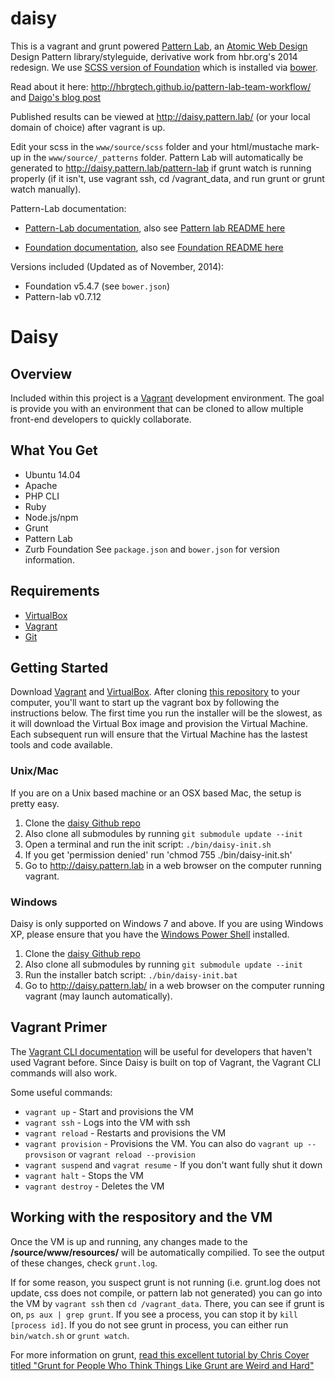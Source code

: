 daisy
=============

This is a vagrant and grunt powered [Pattern Lab](https://github.com/pattern-lab/patternlab-php), an [Atomic Web Design](http://pattern-lab.info/about.html) Design Pattern library/styleguide, derivative work from hbr.org's 2014 redesign. We use [SCSS version of Foundation](https://github.com/zurb/foundation) which is installed via [bower](http://bower.io/).

Read about it here: http://hbrgtech.github.io/pattern-lab-team-workflow/
and [Daigo's blog post](http://www.daigo.org/2014/11/introducing-daisy-a-sasspattern-lab-workflow-solution-using-vagrant/)

Published results can be viewed at <a href="http://daisy.pattern.lab/">http://daisy.pattern.lab/</a> (or your local domain of choice) after vagrant is up.

Edit your scss  in the `www/source/scss` folder and your html/mustache mark-up in the `www/source/_patterns` folder. Pattern Lab will automatically be generated to <a href="http://local.pattern.hbr.org/pattern-lab">http://daisy.pattern.lab/pattern-lab</a> if grunt watch is running properly (if it isn't, use vagrant ssh, cd /vagrant_data, and run grunt or grunt watch manually).

Pattern-Lab documentation:

* [Pattern-Lab documentation](http://pattern-lab.info/docs/index.html), also see [Pattern lab README here](https://github.com/pattern-lab/patternlab-php)

* [Foundation documentation](http://foundation.zurb.com/docs/), also see [Foundation README here](https://github.com/zurb/foundation)

Versions included (Updated as of November, 2014):
* Foundation v5.4.7 (see `bower.json`)
* Pattern-lab  v0.7.12

# Daisy

## Overview

Included within this project is a [Vagrant](http://www.vagrantup.com/) development environment.  The goal is provide you with an environment that can be cloned to allow multiple front-end developers to quickly collaborate.

## What You Get

* Ubuntu 14.04
* Apache
* PHP CLI
* Ruby 
* Node.js/npm 
* Grunt
* Pattern Lab
* Zurb Foundation
See `package.json` and `bower.json` for version information.

## Requirements

* [VirtualBox](https://www.virtualbox.org/wiki/Downloads)
* [Vagrant](http://www.vagrantup.com/downloads.html)
* [Git](http://git-scm.com/downloads)

## Getting Started

Download [Vagrant](http://www.vagrantup.com/downloads.html) and [VirtualBox](https://www.virtualbox.org/wiki/Downloads). After cloning [this repository](https://github.com/HBRGTech/daisy) to your computer, you'll want to start up the vagrant box by following the instructions below. The first time you run the installer will be the slowest, as it will download the Virtual Box image and provision the Virtual Machine. Each subsequent run will ensure that the Virtual Machine has the lastest tools and code available.

### Unix/Mac

If you are on a Unix based machine or an OSX based Mac, the setup is pretty easy.

1.  Clone the [daisy Github repo](https://github.com/HBRGTech/daisy)
2.  Also clone all submodules by running `git submodule update --init`
3.  Open a terminal and run the init script: `./bin/daisy-init.sh`
4.  If you get 'permission denied' run 'chmod 755 ./bin/daisy-init.sh'
5.  Go to http://daisy.pattern.lab in a web browser on the computer running vagrant.

### Windows

Daisy is only supported on Windows 7 and above.  If you are using Windows XP, please ensure that you have the [Windows Power Shell](http://support.microsoft.com/kb/968929/en-us) installed.

1.  Clone the [daisy Github repo](https://github.com/HBRGTech/daisy)
2.  Also clone all submodules by running `git submodule update --init`
3.  Run the installer batch script: `./bin/daisy-init.bat`
4.  Go to http://daisy.pattern.lab/ in a web browser on the computer running vagrant (may launch automatically).

## Vagrant Primer

The [Vagrant CLI documentation](http://docs.vagrantup.com/v2/cli/index.html) will be useful for developers that haven't used Vagrant before. Since Daisy is built on top of Vagrant, the Vagrant CLI commands will also work.

Some useful commands:

* `vagrant up` - Start and provisions the VM
* `vagrant ssh` - Logs into the VM with ssh
* `vagrant reload` - Restarts and provisions the VM
* `vagrant provision` - Provisions the VM. 
  You can also do `vagrant up --provsison` or `vagrant reload --provision`
* `vagrant suspend` and `vagrat resume` - If you don't want fully shut it down
* `vagrant halt` - Stops the VM
* `vagrant destroy` - Deletes the VM

## Working with the respository and the VM

Once the VM is up and running, any changes made to the **/source/www/resources/** will be automatically compilied. To see the output of these changes, check `grunt.log`.

If for some reason, you suspect grunt is not running (i.e. grunt.log does not update, css does not compile, or pattern lab not generated) you can go into the VM by `vagrant ssh` then `cd /vagrant_data`. There, you can see if grunt is on, `ps aux | grep grunt`. If you see a process, you can stop it by `kill [process id]`. If you do not see grunt in process, you can either run `bin/watch.sh` or `grunt watch`. 

For more information on grunt, [read this excellent tutorial by Chris Coyer titled "Grunt for People Who Think Things Like Grunt are Weird and Hard"](http://24ways.org/2013/grunt-is-not-weird-and-hard/)
